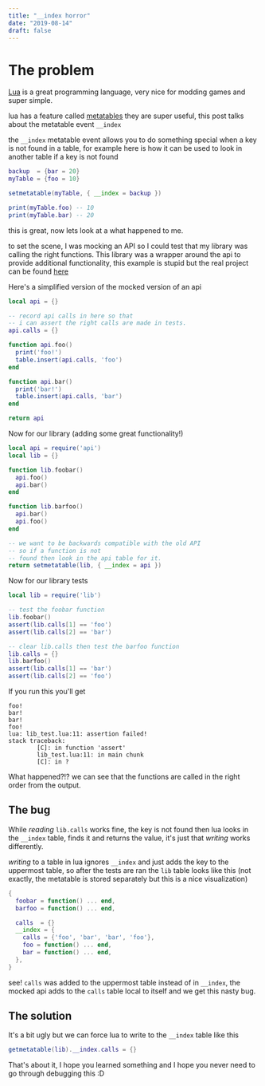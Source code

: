 ```yaml
---
title: "__index horror"
date: "2019-08-14"
draft: false
---
```


# The problem
[Lua](https://www.lua.org/) is a great programming language, very nice for modding games and super simple.

lua has a feature called [metatables](https://www.lua.org/pil/13.html) they are super useful, this post talks about the metatable event `__index`

the `__index` metatable event allows you to do something special when a key is not found in a table, for example here is how it can be used to look in another table if a key is not found

```lua
backup  = {bar = 20}
myTable = {foo = 10}

setmetatable(myTable, { __index = backup })

print(myTable.foo) -- 10
print(myTable.bar) -- 20
```

this is great, now lets look at a what happened to me.

to set the scene, I was mocking an API so I could test that my library was calling the right functions.
This library was a wrapper around the api to provide additional functionality, this example is stupid but the real project can be found [here](https://gitlab.com/0u/coords)

Here's a simplified version of the mocked version of an api
```lua
local api = {}

-- record api calls in here so that
-- i can assert the right calls are made in tests.
api.calls = {}

function api.foo()
  print('foo!')
  table.insert(api.calls, 'foo')
end

function api.bar()
  print('bar!')
  table.insert(api.calls, 'bar')
end

return api
```

Now for our library (adding some great functionality!)
```lua
local api = require('api')
local lib = {}

function lib.foobar()
  api.foo()
  api.bar()
end

function lib.barfoo()
  api.bar()
  api.foo()
end

-- we want to be backwards compatible with the old API
-- so if a function is not
-- found then look in the api table for it.
return setmetatable(lib, { __index = api })
```

Now for our library tests
```lua
local lib = require('lib')

-- test the foobar function
lib.foobar()
assert(lib.calls[1] == 'foo')
assert(lib.calls[2] == 'bar')

-- clear lib.calls then test the barfoo function
lib.calls = {}
lib.barfoo()
assert(lib.calls[1] == 'bar')
assert(lib.calls[2] == 'foo')
```

If you run this you'll get
```
foo!
bar!
bar!
foo!
lua: lib_test.lua:11: assertion failed!
stack traceback:
        [C]: in function 'assert'
        lib_test.lua:11: in main chunk
        [C]: in ?
```
What happened?!? we can see that the functions are called in the right order from the output.

## The bug

While *reading* `lib.calls` works fine, the key is not found then lua looks in the `__index` table, finds it and returns the value, it's just that *writing* works differently.

*writing* to a table in lua ignores `__index` and just adds the key to the uppermost table, so after the tests are ran the `lib` table looks like this (not exactly, the metatable is stored separately but this is a nice visualization)

```lua
{
  foobar = function() ... end,
  barfoo = function() ... end,

  calls  = {}
  __index = {
    calls = {'foo', 'bar', 'bar', 'foo'},
    foo = function() ... end,
    bar = function() ... end,
  },
}
```

see! `calls` was added to the uppermost table instead of in `__index`, the mocked api adds to the `calls` table local to itself and we get this nasty bug.

## The solution
It's a bit ugly but we can force lua to write to the `__index` table like this

```lua
getmetatable(lib).__index.calls = {}
```

That's about it, I hope you learned something and I hope you never need to go through debugging this :D
